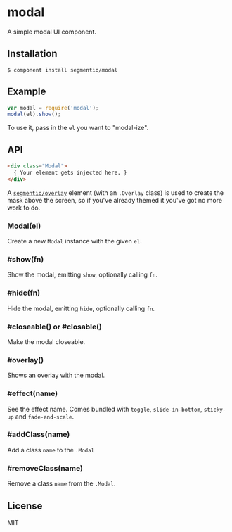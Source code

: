 # modal

  A simple modal UI component.

## Installation

    $ component install segmentio/modal

## Example

```js
var modal = require('modal');
modal(el).show();
```

  To use it, pass in the `el` you want to "modal-ize".

## API

```html
<div class="Modal">
  { Your element gets injected here. }
</div>
```

A [`segmentio/overlay`](https://github.com/segmentio/overlay) element (with an `.Overlay` class) is used to create the mask above the screen, so if you've already themed it you've got no more work to do.


### Modal(el)
  Create a new `Modal` instance with the given `el`.

### #show(fn)
  Show the modal, emitting `show`, optionally calling `fn`.

### #hide(fn)
  Hide the modal, emitting `hide`, optionally calling `fn`.

### #closeable() or #closable()
  Make the modal closeable.

### #overlay()
  Shows an overlay with the modal.

### #effect(name)
  See the effect name. Comes bundled with `toggle`, `slide-in-bottom`, `sticky-up` and `fade-and-scale`.

### #addClass(name)
  Add a class `name` to the `.Modal`

### #removeClass(name)
  Remove a class `name` from the `.Modal`.

## License

  MIT